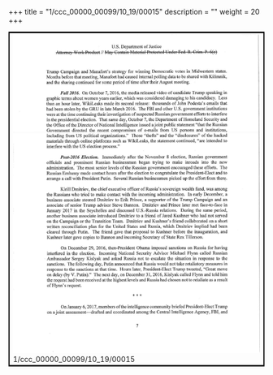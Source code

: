 +++
title = "1/ccc_00000_00099/10_19/00015"
description = ""
weight = 20
+++

<table style="border:2px solid black;max-width:800px;max-height:800px;" 
><tr><td>
<img class="center-fit-jpg"
src="/jpg_/jpg_mueller_report_searchable_015.jpg">
1/ccc_00000_00099/10_19/00015
</img></td></tr></table>
